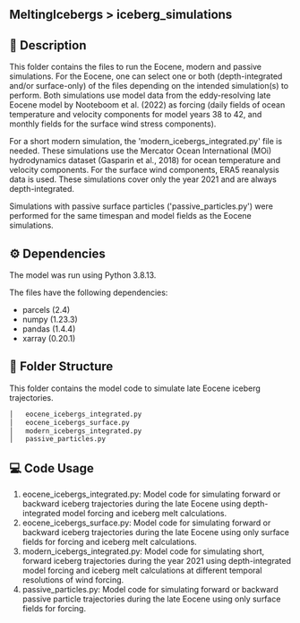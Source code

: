 ## MeltingIcebergs > iceberg_simulations

## :page_with_curl: Description
This folder contains the files to run the Eocene, modern and passive simulations. For the Eocene, one can select one or both (depth-integrated and/or surface-only) of the files depending on the intended simulation(s) to perform. Both simulations use model data from the eddy-resolving late Eocene model by Nooteboom et al. (2022) as forcing (daily fields of ocean temperature and velocity components for model years 38 to 42, and monthly fields for the surface wind stress components).

For a short modern simulation, the 'modern_icebergs_integrated.py' file is needed. These simulations use the Mercator Ocean International (MOi) hydrodynamics dataset (Gasparin et al., 2018) for ocean temperature and velocity components. For the surface wind components, ERA5 reanalysis data is used. These simulations cover only the year 2021 and are always depth-integrated.

Simulations with passive surface particles ('passive_particles.py') were performed for the same timespan and model fields as the Eocene simulations.

## ⚙️ Dependencies
The model was run using Python 3.8.13.

The files have the following dependencies:
* parcels (2.4)
* numpy (1.23.3)
* pandas (1.4.4)
* xarray (0.20.1)


## :file_folder: Folder Structure
This folder contains the model code to simulate late Eocene iceberg trajectories.

```bash
│   eocene_icebergs_integrated.py
│   eocene_icebergs_surface.py
│   modern_icebergs_integrated.py
│   passive_particles.py
```

## :computer: Code Usage
1) eocene_icebergs_integrated.py: Model code for simulating forward or backward iceberg trajectories during the late Eocene using depth-integrated model forcing and iceberg melt calculations.
2) eocene_icebergs_surface.py: Model code for simulating forward or backward iceberg trajectories during the late Eocene using only surface fields for forcing and iceberg melt calculations.
3) modern_icebergs_integrated.py: Model code for simulating short, forward iceberg trajectories during the year 2021 using depth-integrated model forcing and iceberg melt calculations at different temporal resolutions of wind forcing.
4) passive_particles.py: Model code for simulating forward or backward passive particle trajectories during the late Eocene using only surface fields for forcing.
